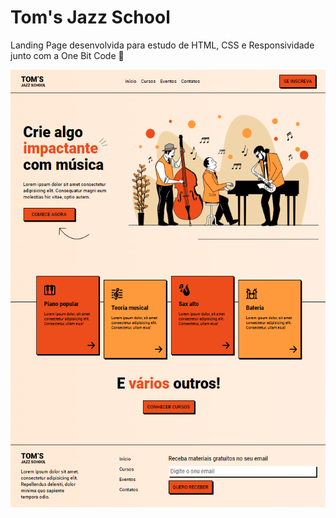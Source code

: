 ﻿<h1>Tom's Jazz School</h1>
<p>Landing Page desenvolvida para estudo de HTML, CSS e Responsividade junto com a One Bit Code 🤘</p>
<div align="center">
    <img src="landing-page.png" auth="preview-img" width="600" height="700">
<div>
